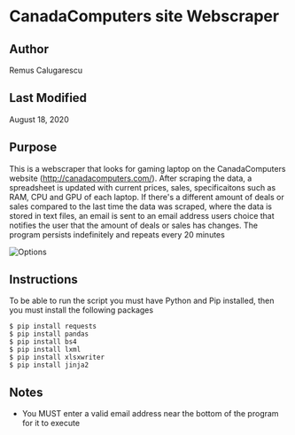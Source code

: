 # CanadaComputers site Webscraper

## Author
Remus Calugarescu

## Last Modified
August 18, 2020

## Purpose
This is a webscraper that looks for gaming laptop on the CanadaComputers website (http://canadacomputers.com/). After scraping the data, a spreadsheet is updated with current prices, sales, specificaitons such as RAM, CPU and GPU of each laptop. If there's a different amount of deals or sales compared to the last time the data was scraped, where the data is stored in text files, an email is sent to an email address users choice that notifies the user that the amount of deals or sales has changes. The program persists indefinitely and repeats every 20 minutes

![Options](https://i.imgur.com/RIVldIy.png)

## Instructions
To be able to run the script you must have Python and Pip installed, then you must install the following packages
~~~~
$ pip install requests
$ pip install pandas
$ pip install bs4
$ pip install lxml
$ pip install xlsxwriter
$ pip install jinja2
~~~~

## Notes
- You MUST enter a valid email address near the bottom of the program for it to execute
